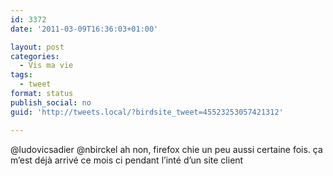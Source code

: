 ```yaml
---
id: 3372
date: '2011-03-09T16:36:03+01:00'

layout: post
categories:
  - Vis ma vie
tags:
  - tweet
format: status
publish_social: no
guid: 'http://tweets.local/?birdsite_tweet=45523253057421312'

---
```


@ludovicsadier @nbirckel ah non, firefox chie un peu aussi certaine fois. ça m’est déjà arrivé ce mois ci pendant l’inté d’un site client
